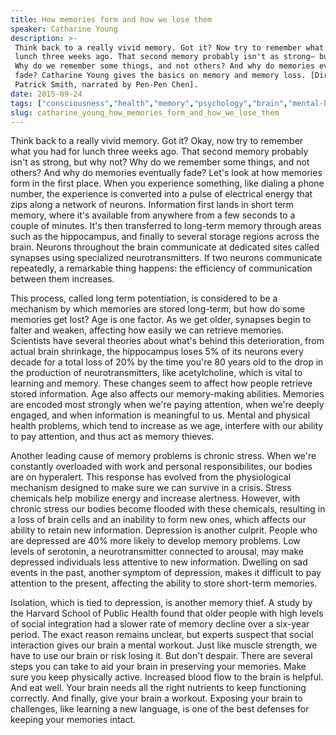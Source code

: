 ```yaml
---
title: How memories form and how we lose them
speaker: Catharine Young
description: >-
 Think back to a really vivid memory. Got it? Now try to remember what you had for
 lunch three weeks ago. That second memory probably isn't as strong— but why not?
 Why do we remember some things, and not others? And why do memories eventually
 fade? Catharine Young gives the basics on memory and memory loss. [Directed by
 Patrick Smith, narrated by Pen-Pen Chen].
date: 2015-09-24
tags: ["consciousness","health","memory","psychology","brain","mental-health","teded","animation","education"]
slug: catharine_young_how_memories_form_and_how_we_lose_them
---
```


Think back to a really vivid memory. Got it? Okay, now try to remember what you had for
lunch three weeks ago. That second memory probably isn't as strong, but why not? Why do
we remember some things, and not others? And why do memories eventually fade? Let's look
at how memories form in the first place. When you experience something, like dialing a
phone number, the experience is converted into a pulse of electrical energy that zips
along a network of neurons. Information first lands in short term memory, where it's
available from anywhere from a few seconds to a couple of minutes. It's then transferred
to long-term memory through areas such as the hippocampus, and finally to several storage
regions across the brain. Neurons throughout the brain communicate at dedicated sites
called synapses using specialized neurotransmitters. If two neurons communicate
repeatedly, a remarkable thing happens: the efficiency of communication between them
increases.

This process, called long term potentiation, is considered to be a mechanism by which
memories are stored long-term, but how do some memories get lost? Age is one factor. As we
get older, synapses begin to falter and weaken, affecting how easily we can retrieve
memories. Scientists have several theories about what's behind this deterioration, from
actual brain shrinkage, the hippocampus loses 5% of its neurons every decade for a total
loss of 20% by the time you're 80 years old to the drop in the production of
neurotransmitters, like acetylcholine, which is vital to learning and memory. These
changes seem to affect how people retrieve stored information. Age also affects our
memory-making abilities. Memories are encoded most strongly when we're paying attention,
when we're deeply engaged, and when information is meaningful to us. Mental and physical
health problems, which tend to increase as we age, interfere with our ability to pay
attention, and thus act as memory thieves.

Another leading cause of memory problems is chronic stress. When we're constantly
overloaded with work and personal responsibilites, our bodies are on hyperalert. This
response has evolved from the physiological mechanism designed to make sure we can
survive in a crisis. Stress chemicals help mobilize energy and increase alertness.
However, with chronic stress our bodies become flooded with these chemicals, resulting in
a loss of brain cells and an inability to form new ones, which affects our ability to
retain new information. Depression is another culprit. People who are depressed are 40%
more likely to develop memory problems. Low levels of serotonin, a neurotransmitter
connected to arousal, may make depressed individuals less attentive to new information.
Dwelling on sad events in the past, another symptom of depression, makes it difficult to
pay attention to the present, affecting the ability to store short-term
memories.

Isolation, which is tied to depression, is another memory thief. A study by the Harvard
School of Public Health found that older people with high levels of social integration
had a slower rate of memory decline over a six-year period. The exact reason remains
unclear, but experts suspect that social interaction gives our brain a mental workout.
Just like muscle strength, we have to use our brain or risk losing it. But don't despair.
There are several steps you can take to aid your brain in preserving your memories. Make
sure you keep physically active. Increased blood flow to the brain is helpful. And eat
well. Your brain needs all the right nutrients to keep functioning correctly. And finally,
give your brain a workout. Exposing your brain to challenges, like learning a new
language, is one of the best defenses for keeping your memories intact.

<!--
ad_duration=0
event="TED-Ed"
external_start_time=0
intro_duration=0
is_subtitle_required="False"
is_talk_featured="False"
language="en"
language_swap="False"
native_language="en"
number_of_related_talks=6
number_of_speakers=1
number_of_subtitled_videos=0
number_of_tags=9
number_of_talk_download_languages=32
number_of_talk_more_resources=0
number_of_talk_recommendations=0
number_of_talks_take_actions=0
post_ad_duration=0
published_timestamp="2020-01-16 21:17:59"
recording_date="2015-09-24"
speaker_is_published=0
speaker_name="Catharine Young"
talk_name="How memories form and how we lose them"
talks_tags=["consciousness","health","memory","psychology","brain","mental-health","teded","animation","education"]
url_webpage="https://www.ted.com/talks/catharine_young_how_memories_form_and_how_we_lose_them"
video_type_name="TED-Ed Original"
-->